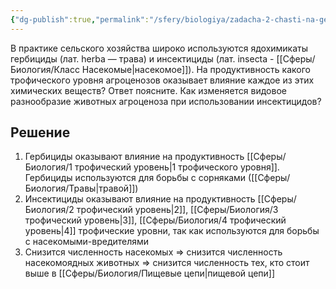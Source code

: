 ```yaml
---
{"dg-publish":true,"permalink":"/sfery/biologiya/zadacha-2-chasti-na-gerbiczidy-i-insekticzidy/","tags":["Экология"]}
---
```


В практике сельского хозяйства широко используются ядохимикаты гербициды (лат. herba — трава) и инсектициды (лат. insecta - [[Сферы/Биология/Класс Насекомые\|насекомое]]). На продуктивность какого трофического уровня агроценозов оказывает влияние каждое из этих химических веществ? Ответ поясните. Как изменяется видовое разнообразие животных агроценоза при использовании инсектицидов?
## Решение 
1. Гербициды оказывают влияние на продуктивность [[Сферы/Биология/1 трофический уровень\|1 трофического уровня]]. Гербициды используются для борьбы с сорняками ([[Сферы/Биология/Травы\|травой]]) 
2. Инсектициды оказывают влияние на продуктивность [[Сферы/Биология/2 трофический уровень\|2]], [[Сферы/Биология/3 трофический уровень\|3]], [[Сферы/Биология/4 трофический уровень\|4]] трофические уровни, так как используются для борьбы с насекомыми-вредителями
3. Снизится численность насекомых => снизится численность насекомоядных животных => снизится численность тех, кто стоит выше в [[Сферы/Биология/Пищевые цепи\|пищевой цепи]] 